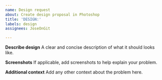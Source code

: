 ```yaml
---
name: Design request
about: Create design proposal in Photoshop
title: 'DESIGN:'
labels: design
assignees: JoseOnGit

---
```


**Describe design**
A clear and concise description of what it should looks like.

**Screenshots**
If applicable, add screenshots to help explain your problem.

**Additional context**
Add any other context about the problem here.
